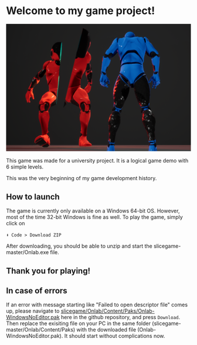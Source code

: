 # Welcome to my game project!
![Game preview](./Screenshots/Preview.png)

This game was made for a university project.
It is a logical game demo with 6 simple levels.

This was the very beginning of my game development history.

## How to launch

The game is currently only available on a Windows 64-bit OS. However, most of the time 32-bit Windows is fine as well. To play the game, simply click on

`⬇ Code > Download ZIP`

After downloading, you should be able to unzip and start the slicegame-master/Onlab.exe file.

## Thank you for playing!

## In case of errors
If an error with message starting like "Failed to open descriptor file" comes up, please navigate to [slicegame/Onlab/Content/Paks/Onlab-WindowsNoEditor.pak](https://github.com/lyaflora/slicegame/blob/master/Onlab/Content/Paks/Onlab-WindowsNoEditor.pak) here in the github repository, and press `Download`. Then replace the exisiting file on your PC in the same folder (slicegame-master/Onlab/Content/Paks) with the downloaded file (Onlab-WindowsNoEditor.pak). It should start without complications now.